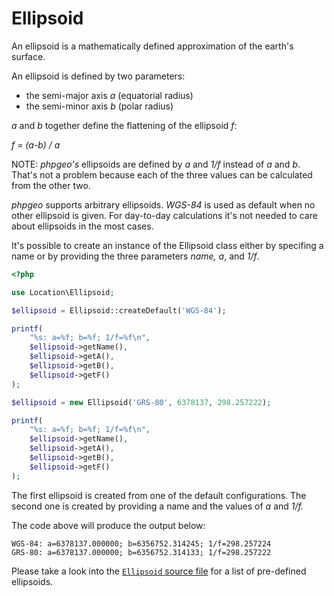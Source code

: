 # Ellipsoid

An ellipsoid is a mathematically defined approximation of the earth's surface.

An ellipsoid is defined by two parameters:

* the semi-major axis _a_ (equatorial radius)
* the semi-minor axis _b_ (polar radius)

_a_ and _b_ together define the flattening of the ellipsoid _f_:

*f = (a-b) / a*

NOTE: _phpgeo's_ ellipsoids are defined by _a_ and _1/f_ instead of _a_
and _b_. That's not a problem because each of the three values can be
calculated from the other two.

_phpgeo_ supports arbitrary ellipsoids. _WGS-84_ is used as default when
no other ellipsoid is given. For day-to-day calculations it's not needed
to care about ellipsoids in the most cases.

It's possible to create an instance of the Ellipsoid class either by
specifing a name or by providing the three parameters _name,_ _a_, and _1/f_.

``` php
<?php

use Location\Ellipsoid;

$ellipsoid = Ellipsoid::createDefault('WGS-84');

printf(
    "%s: a=%f; b=%f; 1/f=%f\n",
    $ellipsoid->getName(),
    $ellipsoid->getA(),
    $ellipsoid->getB(),
    $ellipsoid->getF()
);

$ellipsoid = new Ellipsoid('GRS-80', 6378137, 298.257222);

printf(
    "%s: a=%f; b=%f; 1/f=%f\n",
    $ellipsoid->getName(),
    $ellipsoid->getA(),
    $ellipsoid->getB(),
    $ellipsoid->getF()
);
```

The first ellipsoid is created from one of the default configurations. The second one is created by providing a name and the values of *a* and *1/f.*

The code above will produce the output below:

``` plaintext
WGS-84: a=6378137.000000; b=6356752.314245; 1/f=298.257224
GRS-80: a=6378137.000000; b=6356752.314133; 1/f=298.257222
```

Please take a look into the [`Ellipsoid` source file](https://github.com/mjaschen/phpgeo/blob/master/src/Ellipsoid.php)
for a list of pre-defined ellipsoids.
